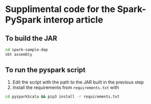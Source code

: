# Supplimental code for the Spark-PySpark interop article

## To build the JAR

```bash
cd spark-sample-dep
sbt assembly
```

## To run the pyspark script

1. Edit the script with the path to the JAR built in the previous step
2. Install the requirements from `requirements.txt` with

```bash
cd pysparkScala && pip3 install -r requirements.txt
````